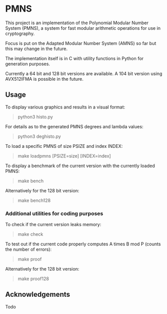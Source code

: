 # PMNS

This project is an implementation of the Polynomial Modular Number System (PMNS), a system for fast modular arithmetic operations for use in cryptography.

Focus is put on the Adapted Modular Number System (AMNS) so far but this may change in the future.

The implementation itself is in C with utility functions in Python for generation purposes.

Currently a 64 bit and 128 bit versions are available. A 104 bit version using AVX512IFMA is possible in the future.

## Usage

To display various graphics and results in a visual format:
> python3 histo.py

For details as to the generated PMNS degrees and lambda values:
> python3 deghisto.py

To load a specific PMNS of size PSIZE and index INDEX:
> make loadpmns [PSIZE=size] [INDEX=index]

To display a benchmark of the current version with the currently loaded PMNS:
> make bench

Alternatively for the 128 bit version:
> make bench128

### Additional utilities for coding purposes

To check if the current version leaks memory:
> make check

To test out if the current code properly computes A times B mod P (counts the number of errors):
> make proof

Alternatively for the 128 bit version:
> make proof128

## Acknowledgements
Todo
